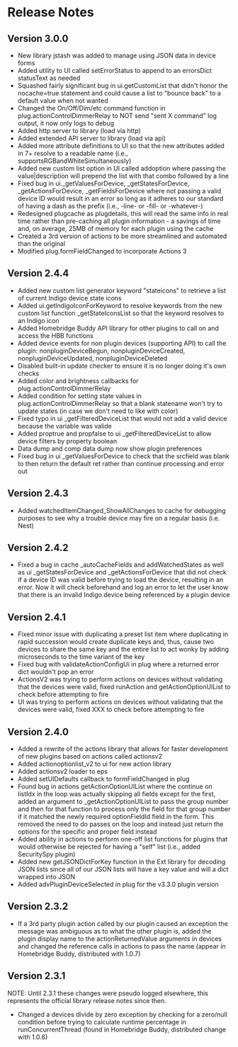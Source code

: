 Release Notes
==========

Version 3.0.0
---------------

* New library jstash was added to manage using JSON data in device forms
* Added utility to UI called setErrorStatus to append to an errorsDict statusText as needed
* Squashed fairly significant bug in ui.getCustomList that didn't honor the nocache=true statement and could cause a list to "bounce back" to a default value when not wanted
* Changed the On/Off/Dim/etc command function in plug.actionControlDimmerRelay to NOT send "sent X command" log output, it now only logs to debug
* Added http server to library (load via http)
* Added extended API server to library (load via api)
* Added more attribute definitions to UI so that the new attributes added in 7+ resolve to a readable name (i.e., supportsRGBandWhiteSimultaneously)
* Added new custom list option in UI called addoption where passing the value|description will prepend the list with that combo followed by a line
* Fixed bug in ui._getValuesForDevice, _getStatesForDevice, _getActionsForDevice, _getFieldsForDevice where not passing a valid device ID would result in an error so long as it adheres to our standard of having a dash as the prefix (i.e., -line- or -fill- or -whatever-)
* Redesigned plugcache as plugdetails, this will read the same info in real time rather than pre-caching all plugin information - a savings of time and, on average, 25MB of memory for each plugin using the cache
* Created a 3rd version of actions to be more streamlined and automated than the original
* Modified plug.formFieldChanged to incorporate Actions 3

Version 2.4.4
---------------

* Added new custom list generator keyword "stateicons" to retrieve a list of current Indigo device state icons
* Added ui.getIndigoIconForKeyword to resolve keywords from the new custom list function _getStateIconsList so that the keyword resolves to an Indigo icon
* Added Homebridge Buddy API library for other plugins to call on and access the HBB functions
* Added device events for non plugin devices (supporting API) to call the plugin: nonpluginDeviceBegun, nonpluginDeviceCreated, nonpluginDeviceUpdated, nonpluginDeviceDeleted
* Disabled built-in update checker to ensure it is no longer doing it's own checks
* Added color and brightness callbacks for plug.actionControlDimmerRelay
* Added condition for setting state values in plug.actionControlDimmerRelay so that a blank statename won't try to update states (in case we don't need to like with color)
* Fixed typo in ui _getFilteredDeviceList that would not add a valid device because the variable was valide
* Added proptrue and propfalse to ui _getFilteredDeviceList to allow device filters by property boolean
* Data dump and comp data dump now show plugin preferences
* Fixed bug in ui _getValuesForDevice to check that the srcfield was blank to then return the default ret rather than continue processing and error out

Version 2.4.3
---------------

* Added watchedItemChanged_ShowAllChanges to cache for debugging purposes to see why a trouble device may fire on a regular basis (i.e. Nest)

Version 2.4.2
---------------

* Fixed a bug in cache _autoCacheFields and addWatchedStates as well as ui _getStatesForDevice and _getActionsForDevice that did not check if a device ID was valid before trying to load the device, resulting in an error.  Now it will check beforehand and log an error to let the user know that there is an invalid Indigo device being referenced by a plugin device

Version 2.4.1
---------------

* Fixed minor issue with duplicating a preset list item where duplicating in rapid succession would create duplicate keys and, thus, cause two devices to share the same key and the entire list to act wonky by adding microseconds to the time variant of the key
* Fixed bug with validateActionConfigUi in plug where a returned error dict wouldn't pop an error
* ActionsV2 was trying to perform actions on devices without validating that the devices were valid, fixed runAction and getActionOptionUIList to check before attempting to fire
* UI was trying to perform actions on devices without validating that the devices were valid, fixed XXX to check before attempting to fire

Version 2.4.0
---------------

* Added a rewrite of the actions library that allows for faster development of new plugins based on actions called actionsv2
* Added actionoptionlist_v2 to ui for new action library
* Added actionsv2 loader to eps
* Added setUIDefaults callback to formFieldChanged in plug
* Found bug in actions getActionOptionUIList where the continue on listIdx in the loop was actually skipping all fields except for the first, added an argument to _getActionOptionUIList to pass the group number and then for that function to process only the field for that group number if it matched the newly required optionFieldId field in the form.  This removed the need to do passes on the loop and instead just return the options for the specific and proper field instead
* Added ability in actions to perform one-off list functions for plugins that would otherwise be rejected for having a "self" list (i.e., added SecuritySpy plugin)
* Added new getJSONDictForKey function in the Ext library for decoding JSON lists since all of our JSON lists will have a key value and will a dict wrapped into JSON
* Added advPluginDeviceSelected in plug for the v3.3.0 plugin version

Version 2.3.2
---------------

* If a 3rd party plugin action called by our plugin caused an exception the message was ambiguous as to what the other plugin is, added the plugin display name to the actionReturnedValue arguments in devices and changed the reference calls in actions to pass the name (appear in Homebridge Buddy, distributed with 1.0.7)

Version 2.3.1
---------------

NOTE: Until 2.3.1 these changes were pseudo logged elsewhere, this represents the official library release notes since then.

* Changed a devices divide by zero exception by checking for a zero/null condition before trying to calculate runtime percentage in runConcurrentThread (found in Homebridge Buddy, distributed change with 1.0.6)

